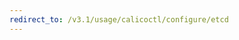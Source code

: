 ```yaml
---
redirect_to: /v3.1/usage/calicoctl/configure/etcd
---
```


<!--- Page was deleted, now it just performs a redirect
 +to its replacement so as to prevent a 404. Site does not support
 +server-side redirects right now. -->

